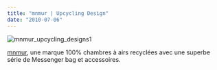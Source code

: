 ```yaml
---
title: "mnmur | Upcycling Design"
date: "2010-07-06"
---
```



![](/uploads/mnmur_upcycling_designs1.jpg "mnmur_upcycling_designs1")

[mnmur](http://www.mnmur.com), une marque 100% chambres à airs recyclées avec une superbe série de Messenger bag et accessoires.
